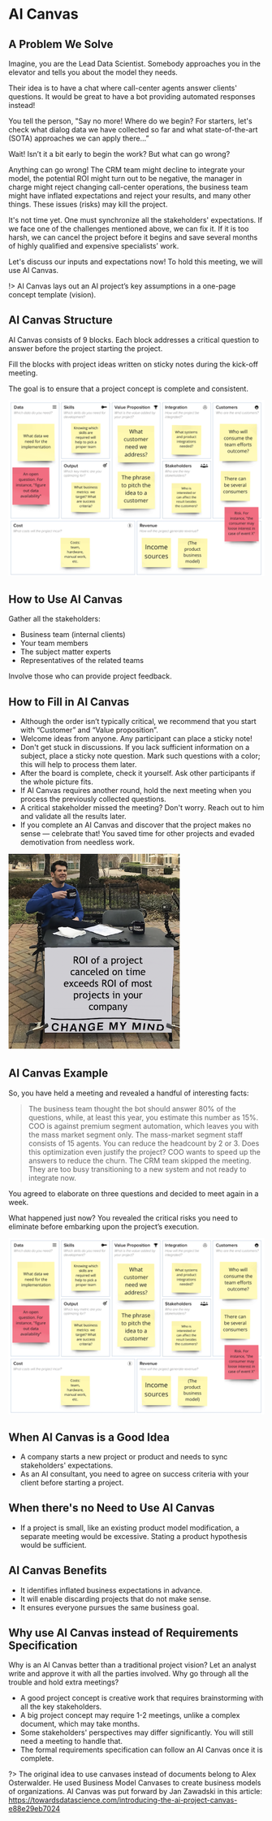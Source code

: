 # AI Canvas

## A Problem We Solve

Imagine, you are the Lead Data Scientist. Somebody approaches you in the elevator and tells you about the model they needs.

Their idea is to have a chat where call-center agents answer clients' questions. It would be great to have a bot providing automated responses instead!

You tell the person, "Say no more! Where do we begin? For starters, let's check what dialog data we have collected so far and what state-of-the-art (SOTA) approaches we can apply there...”

Wait! Isn’t it a bit early to begin the work? But what can go wrong?

Anything can go wrong! The CRM team might decline to integrate your model, the potential ROI might turn out to be negative, the manager in charge might reject changing call-center operations, the business team might have inflated expectations and reject your results, and many other things. These issues (risks) may kill the project.

It's not time yet. One must synchronize all the stakeholders' expectations. If we face one of the challenges mentioned above, we can fix it. If it is too harsh, we can cancel the project before it begins and save several months of highly qualified and expensive specialists’ work.

Let's discuss our inputs and expectations now! To hold this meeting, we will use AI Canvas.

!> AI Canvas lays out an AI project’s key assumptions  in a one-page concept template (vision).

## AI Canvas Structure

AI Canvas consists of 9 blocks. Each block addresses a critical question to answer before the project starting the project.

Fill the blocks with project ideas written on sticky notes during the kick-off meeting.

The goal is to ensure that a project concept is complete and consistent.

![AI Canvas Structure](_images/aicanvas-structure.png)

## How to Use AI Canvas

Gather all the stakeholders:

* Business team (internal clients)
* Your team members
* The subject matter experts
* Representatives of the related teams

Involve those who can provide project feedback.

## How to Fill in AI Canvas

* Although the order isn’t typically critical, we recommend that you start with “Customer” and “Value proposition”.
* Welcome ideas from anyone. Any participant can place a sticky note!
* Don't get stuck in discussions. If you lack sufficient information on a subject, place a sticky note question. Mark such questions with a color; this will help to process them later.
* After the board is complete, check it yourself. Ask other participants if the whole picture fits.
* If AI Canvas requires another round, hold the next meeting when you process the previously collected questions.
* A critical stakeholder missed the meeting? Don't worry. Reach out to him and validate all the results later.
* If you complete an AI Canvas and discover that the project makes no sense — celebrate that! You saved time for other projects and evaded demotivation from needless work.

![AI Canvas Structure](_images/aicanvas-meme.png)

## AI Canvas Example

So, you have held a meeting and revealed a handful of interesting facts:

> The business team thought the bot should answer 80% of the questions, while, at least this year, you estimate this number as 15%.
COO is against premium segment automation, which leaves you with the mass market segment only.
The mass-market segment staff consists of 15 agents. You can reduce the headcount by 2 or 3. Does this optimization even justify the project?
COO wants to speed up the answers to reduce the churn.
The CRM team skipped the meeting. They are too busy transitioning to a new system and not ready to integrate now.

You agreed to elaborate on three questions and decided to meet again in a week.

What happened just now? You revealed the critical risks you need to eliminate before embarking upon the project’s execution.

![AI Canvas Structure](_images/aicanvas-structure.png)

## When AI Canvas is a Good Idea

* A company starts a new project or product and needs to sync stakeholders' expectations.
* As an AI consultant, you need to agree on success criteria with your client before starting a project.

## When there's no Need to Use AI Canvas

* If a project is small, like an existing product model modification, a separate meeting would be excessive. Stating a product hypothesis would be sufficient.

## AI Canvas Benefits

* It identifies inflated business expectations in advance. 
* It will enable discarding projects that do not make sense.
* It ensures everyone pursues the same business goal.

## Why use AI Canvas instead of Requirements Specification

Why is an AI Canvas better than a traditional project vision? Let an analyst write and approve it with all the parties involved. Why go through all the trouble and hold extra meetings?

* A good project concept is creative work that requires brainstorming with all the key stakeholders.
* A big project concept may require 1-2 meetings, unlike a complex document, which may take months.
* Some stakeholders' perspectives may differ significantly. You will still need a meeting to handle that.
* The formal requirements specification can follow an AI Canvas once it is complete.

?> The original idea to use canvases instead of documents belong to Alex Osterwalder. He used Business Model Canvases to create business models of organizations. AI Canvas was put forward by Jan Zawadski in this article: https://towardsdatascience.com/introducing-the-ai-project-canvas-e88e29eb7024
